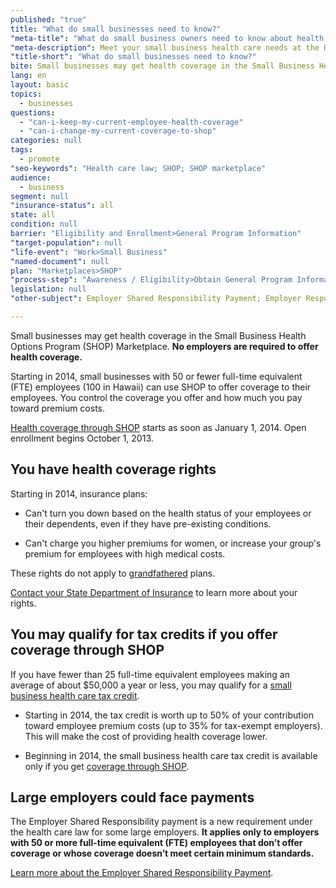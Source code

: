 ```yaml
---
published: "true"
title: "What do small businesses need to know?"
"meta-title": "What do small business owners need to know about health coverage"
"meta-description": Meet your small business health care needs at the Health Insurance Marketplace. Learn what options are available under the new Obamacare health care law
"title-short": "What do small businesses need to know?"
bite: Small businesses may get health coverage in the Small Business Health Options Program (SHOP) Marketplace. No employers are required to offer health coverage.
lang: en
layout: basic
topics: 
  - businesses
questions: 
  - "can-i-keep-my-current-employee-health-coverage"
  - "can-i-change-my-current-coverage-to-shop"
categories: null
tags: 
  - promote
"seo-keywords": "Health care law; SHOP; SHOP marketplace"
audience: 
  - business
segment: null
"insurance-status": all
state: all
condition: null
barrier: "Eligibility and Enrollment>General Program Information"
"target-population": null
"life-event": "Work>Small Business"
"named-document": null
plan: "Marketplaces>SHOP"
"process-step": "Awareness / Eligibility>Obtain General Program Information"
legislation: null
"other-subject": Employer Shared Responsibility Payment; Employer Responsibility; Tax Credit; Nondiscrimination

---
```


Small businesses may get health coverage in the Small Business Health Options Program (SHOP) Marketplace. **No employers are required to offer health coverage.**

Starting in 2014, small businesses with 50 or fewer full-time equivalent  (FTE) employees (100 in Hawaii) can use SHOP to offer coverage to their employees. You control the coverage you offer and how much you pay toward premium costs.

[Health coverage through SHOP](/marketplace/shop) starts as soon as January 1, 2014. Open enrollment begins October 1, 2013.

## You have health coverage rights

Starting in 2014, insurance plans:

* Can't turn you down based on the health status of your employees or their dependents, even if they have pre-existing conditions. 

* Can't charge you higher premiums for women, or increase your group's premium for employees with high medical costs. 

These rights do not apply to [grandfathered](/glossary/grandfathered-health-plan "glossary") plans.  

[Contact your State Department of Insurance]( http://www.naic.org/state_web_map.htm) to learn more about your rights.

## You may qualify for tax credits if you offer coverage through SHOP

If you have fewer than 25 full-time equivalent employees making an average of about $50,000 a year or less, you may qualify for a [small business health care tax credit](/will-i-qualify-for-small-business-health-care-tax-credits).  

* Starting in 2014, the tax credit is worth up to 50% of your contribution toward employee premium costs (up to 35% for tax-exempt employers). This will make the cost of providing health coverage lower.   

* Beginning in 2014, the small business health care tax credit is available only if you get [coverage through SHOP](/marketplace/shop).

## Large employers could face payments

The Employer Shared Responsibility payment is a new requirement under the health care law for some large employers. **It applies only to employers with 50 or more full-time equivalent (FTE) employees that don’t offer coverage or whose coverage doesn’t meet certain minimum standards.** 

[Learn more about the Employer Shared Responsibility Payment](/what-is-the-employer-shared-responsibility-payment).
